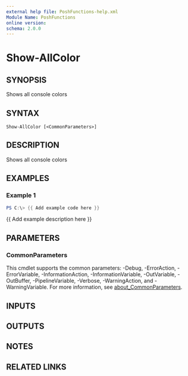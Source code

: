 ```yaml
---
external help file: PoshFunctions-help.xml
Module Name: PoshFunctions
online version:
schema: 2.0.0
---
```


# Show-AllColor

## SYNOPSIS
Shows all console colors

## SYNTAX

```
Show-AllColor [<CommonParameters>]
```

## DESCRIPTION
Shows all console colors

## EXAMPLES

### Example 1
```powershell
PS C:\> {{ Add example code here }}
```

{{ Add example description here }}

## PARAMETERS

### CommonParameters
This cmdlet supports the common parameters: -Debug, -ErrorAction, -ErrorVariable, -InformationAction, -InformationVariable, -OutVariable, -OutBuffer, -PipelineVariable, -Verbose, -WarningAction, and -WarningVariable. For more information, see [about_CommonParameters](http://go.microsoft.com/fwlink/?LinkID=113216).

## INPUTS

## OUTPUTS

## NOTES

## RELATED LINKS
